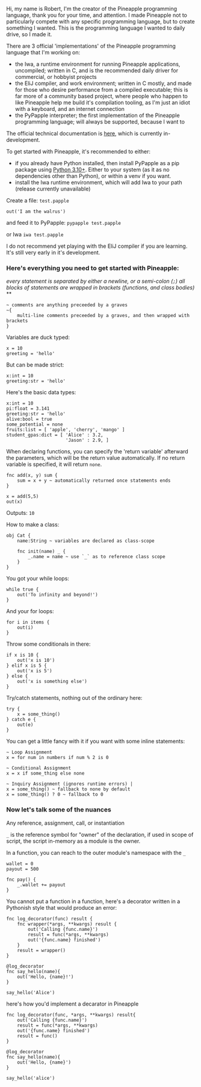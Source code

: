Hi, my name is Robert, I'm the creator of the Pineapple programming language, thank you for your time, and attention.
I made Pineapple not to particularly compete with any specific programming language, but to create something I wanted. This is the programming language I wanted to daily drive, so I made it.

There are 3 official 'implementations' of the Pineapple programming language that I'm working on:
 - the Iwa, a runtime environment for running Pineapple applications, uncompiled; written in C, and is the recommended daily driver for commercial, or hobbyist projects
 - the EliJ compiler, and work environment; written in C mostly, and made for those who desire performance from a compiled executable; this is far more of a community based project, where people who happen to like Pineapple help me build it's compilation tooling, as I'm just an idiot with a keyboard, and an internet connection
 - the PyPapple interpreter; the first implementation of the Pineapple programming language; will always be supported, because I want to

The official technical documentation is [here](pineapple-lang.github.io/pineapple), which is currently in-development.

To get started with Pineapple, it's recommended to either:
 - if you already have Python installed, then install PyPapple as a pip package using [Python 3.10+](https://www.python.org/downloads/). Either to your system (as it as no dependencies other than Python), or within a venv if you want.
 - install the Iwa runtime environment, which will add Iwa to your path (release currently unavailable)


Create a file:
`test.papple`
```
out('I am the walrus')
```

and feed it to PyPapple:
`pypapple test.papple`

or Iwa
`iwa test.papple`


I do not recommend yet playing with the EliJ compiler if you are learning. It's still very early in it's development.


### Here's everything you need to get started with Pineapple:

*every statement is separated by either a newline, or a semi-colon (`;`)*
*all blocks of statements are wrapped in brackets (functions, and class bodies)*
**

```pineapple
~ comments are anything preceeded by a graves
~{
    multi-line comments preceeded by a graves, and then wrapped with brackets
}
```

Variables are duck typed:
```pineapple
x = 10
greeting = 'hello'
```

But can be made strict:
```pineapple
x:int = 10
greeting:str = 'hello'
```

Here's the basic data types:
```pineapple
x:int = 10
pi:float = 3.141
greeting:str = 'hello'
alive:bool = true
some_potential = none
fruits:list = [ 'apple', 'cherry', 'mango' ]
student_gpas:dict = [ 'Alice' : 3.2,
                      'Jason' : 2.9, ]
```


When declaring functions, you can specify the 'return variable' afterward the parameters, which will be the return value automatically. If no return variable is specified, it will return `none`.
```pineapple
fnc add(x, y) sum {
    sum = x + y ~ automatically returned once statements ends
}

x = add(5,5)
out(x)
```
Outputs: `10`


How to make a class:
```pineapple
obj Cat {
	name:String ~ variables are declared as class-scope
	
	fnc init(name) _ {
		_.name = name ~ use `_` as to reference class scope
	}
}
```

You got your while loops:
```pineapple
while true {
    out('To infinity and beyond!')
}
```

And your for loops:
```pineapple
for i in items {
    out(i)
}
```

Throw some conditionals in there:
```pineapple
if x is 10 {
	out('x is 10')
} elif x is 5 {
	out('x is 5')
} else {
	out('x is something else')
}
```


Try/catch statements, nothing out of the ordinary here:
```pineapple
try {
	x = some_thing()
} catch e {
	out(e)
}
```


You can get a little fancy with it if you want with some inline statements:
```
~ Loop Assignment
x = for num in numbers if num % 2 is 0

~ Conditional Assignment
x = x if some_thing else none

~ Inquiry Assignment (ignores runtime errors) |
x = some_thing() ~ fallback to none by default
x = some_thing() ? 0 ~ fallback to 0
```


### Now let's talk some of the nuances
Any reference, assignment, call, or instantiation

`_` is the reference symbol for "owner" of the declaration, if used in scope of script, the script in-memory as a module is the owner.

In a function, you can reach to the outer module's namespace with the `_`
```pineapple
wallet = 0
payout = 500

fnc pay() {
    _.wallet += payout
}
```

You cannot put a function in a function, here's a decorator written in a Pythonish style that would produce an error:
```pineapple
fnc log_decorator(func) result {
    fnc wrapper(*args, **kwargs) result {
        out('Calling {func.name}')
        result = func(*args, **kwargs)
        out('{func.name} finished')
    }
    result = wrapper()
}

@log_decorator
fnc say_hello(name){
    out('Hello, {name}!')
}

say_hello('Alice')
```

here's how you'd implement a decarator in Pineapple
```
fnc log_decorator(func, *args, **kwargs) result{
    out('Calling {func.name}')
    result = func(*args, **kwargs)
    out('{func.name} finished')
    result = func()
}

@log_decorator
fnc say_hello(name){
    out('Hello, {name}')
}

say_hello('alice')
```